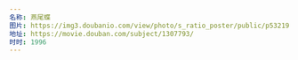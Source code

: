 ```yaml
---
名称: 燕尾蝶
图片: https://img3.doubanio.com/view/photo/s_ratio_poster/public/p532195562.webp
地址: https://movie.douban.com/subject/1307793/
时时: 1996
---
```

